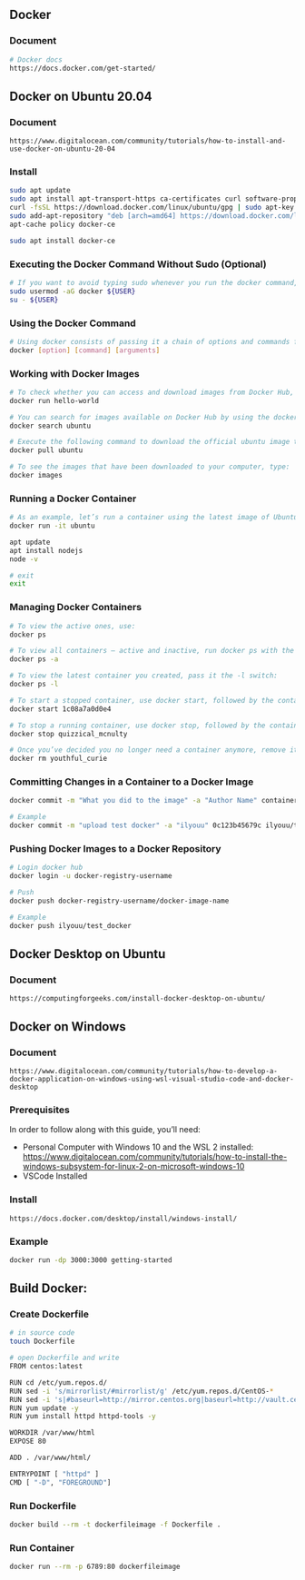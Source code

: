 ## Docker

### Document
```bash
# Docker docs
https://docs.docker.com/get-started/
```

## Docker on Ubuntu 20.04
### Document
```
https://www.digitalocean.com/community/tutorials/how-to-install-and-use-docker-on-ubuntu-20-04
```
### Install
```bash
sudo apt update
sudo apt install apt-transport-https ca-certificates curl software-properties-common
curl -fsSL https://download.docker.com/linux/ubuntu/gpg | sudo apt-key add -
sudo add-apt-repository "deb [arch=amd64] https://download.docker.com/linux/ubuntu focal stable"
apt-cache policy docker-ce

sudo apt install docker-ce
```

### Executing the Docker Command Without Sudo (Optional)
```bash
# If you want to avoid typing sudo whenever you run the docker command, add your username to the docker group:
sudo usermod -aG docker ${USER}
su - ${USER}
```

### Using the Docker Command
```bash
# Using docker consists of passing it a chain of options and commands followed by arguments. The syntax takes this form:
docker [option] [command] [arguments]
```

### Working with Docker Images
```bash
# To check whether you can access and download images from Docker Hub, type:
docker run hello-world

# You can search for images available on Docker Hub by using the docker command with the search subcommand. For example, to search for the Ubuntu image, type:
docker search ubuntu

# Execute the following command to download the official ubuntu image to your computer:
docker pull ubuntu

# To see the images that have been downloaded to your computer, type:
docker images
```

### Running a Docker Container
```bash
# As an example, let’s run a container using the latest image of Ubuntu. The combination of the -i and -t switches gives you interactive shell access into the container:
docker run -it ubuntu

apt update
apt install nodejs
node -v

# exit
exit 
```

### Managing Docker Containers
```bash
# To view the active ones, use:
docker ps

# To view all containers — active and inactive, run docker ps with the -a switch:
docker ps -a

# To view the latest container you created, pass it the -l switch:
docker ps -l

# To start a stopped container, use docker start, followed by the container ID or the container’s name. Let’s start the Ubuntu-based container with the ID of 1c08a7a0d0e4:
docker start 1c08a7a0d0e4

# To stop a running container, use docker stop, followed by the container ID or name. This time, we’ll use the name that Docker assigned the container, which is quizzical_mcnulty:
docker stop quizzical_mcnulty

# Once you’ve decided you no longer need a container anymore, remove it with the docker rm command, again using either the container ID or the name. Use the docker ps -a command to find the container ID or name for the container associated with the hello-world image and remove it.
docker rm youthful_curie
```

### Committing Changes in a Container to a Docker Image
```bash
docker commit -m "What you did to the image" -a "Author Name" container_id repository/new_image_name

# Example
docker commit -m "upload test docker" -a "ilyouu" 0c123b45679c ilyouu/test_docker
```

### Pushing Docker Images to a Docker Repository
```bash
# Login docker hub
docker login -u docker-registry-username

# Push
docker push docker-registry-username/docker-image-name

# Example
docker push ilyouu/test_docker
```



## Docker Desktop on Ubuntu 
### Document
```
https://computingforgeeks.com/install-docker-desktop-on-ubuntu/
```




## Docker on Windows
### Document
```
https://www.digitalocean.com/community/tutorials/how-to-develop-a-docker-application-on-windows-using-wsl-visual-studio-code-and-docker-desktop
```
### Prerequisites
In order to follow along with this guide, you’ll need:

- Personal Computer with Windows 10 and the WSL 2 installed: https://www.digitalocean.com/community/tutorials/how-to-install-the-windows-subsystem-for-linux-2-on-microsoft-windows-10
- VSCode Installed

### Install
```
https://docs.docker.com/desktop/install/windows-install/
```

### Example
```bash
docker run -dp 3000:3000 getting-started
```







## Build Docker:

### Create Dockerfile
```bash
# in source code
touch Dockerfile

# open Dockerfile and write
FROM centos:latest

RUN cd /etc/yum.repos.d/
RUN sed -i 's/mirrorlist/#mirrorlist/g' /etc/yum.repos.d/CentOS-*
RUN sed -i 's|#baseurl=http://mirror.centos.org|baseurl=http://vault.centos.org|g' /etc/yum.repos.d/CentOS-*
RUN yum update -y
RUN yum install httpd httpd-tools -y

WORKDIR /var/www/html
EXPOSE 80

ADD . /var/www/html/

ENTRYPOINT [ "httpd" ]
CMD [ "-D", "FOREGROUND"]
```

### Run Dockerfile
```bash
docker build --rm -t dockerfileimage -f Dockerfile .
```

### Run Container
```bash
docker run --rm -p 6789:80 dockerfileimage
```